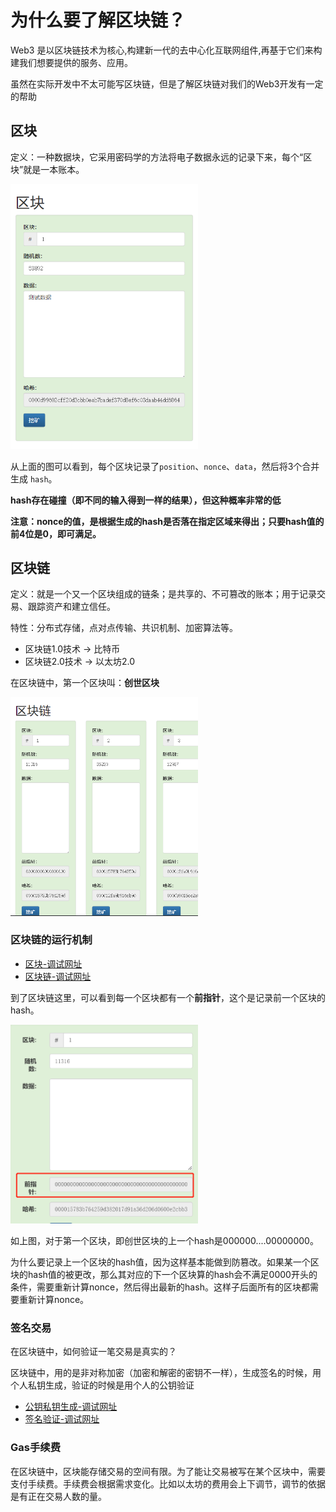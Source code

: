 # 为什么要了解区块链？

Web3 是以区块链技术为核心,构建新一代的去中心化互联网组件,再基于它们来构建我们想要提供的服务、应用。  

虽然在实际开发中不太可能写区块链，但是了解区块链对我们的Web3开发有一定的帮助

## 区块

定义：一种数据块，它采用密码学的方法将电子数据永远的记录下来，每个“区块”就是一本账本。

<img src="https://github.com/lll618xxx/web3-notes/blob/master/blockChain/img/block_demo.png?raw=true" style="width:300px" />

从上面的图可以看到，每个区块记录了<code>position</code>、<code>nonce</code>、<code>data</code>，然后将3个合并生成 <code>hash</code>。

**hash存在碰撞（即不同的输入得到一样的结果），但这种概率非常的低**

**注意：nonce的值，是根据生成的hash是否落在指定区域来得出；只要hash值的前4位是0，即可满足。**

## 区块链

定义：就是一个又一个区块组成的链条；是共享的、不可篡改的账本；用于记录交易、跟踪资产和建立信任。  

特性：分布式存储，点对点传输、共识机制、加密算法等。

- 区块链1.0技术 -> 比特币
- 区块链2.0技术 -> 以太坊2.0

在区块链中，第一个区块叫：**创世区块**

<img src="https://github.com/lll618xxx/web3-notes/blob/master/blockChain/img/block_chain_demo.png?raw=true" style="width:300px" />

### 区块链的运行机制

- [区块-调试网址](https://andersbrownworth.com/blockchain/block)
- [区块链-调试网址](https://andersbrownworth.com/blockchain)

到了区块链这里，可以看到每一个区块都有一个**前指针**，这个是记录前一个区块的hash。

<img src="https://github.com/lll618xxx/web3-notes/blob/master/blockChain/img/first_chain_demo.png?raw=true" style="width:300px" />

如上图，对于第一个区块，即创世区块的上一个hash是000000....00000000。  

为什么要记录上一个区块的hash值，因为这样基本能做到防篡改。如果某一个区块的hash值的被更改，那么其对应的下一个区块算的hash会不满足0000开头的条件，需要重新计算nonce，然后得出最新的hash。这样子后面所有的区块都需要重新计算nonce。

### 签名交易

在区块链中，如何验证一笔交易是真实的？  

区块链中，用的是非对称加密（加密和解密的密钥不一样），生成签名的时候，用个人私钥生成，验证的时候是用个人的公钥验证

- [公钥私钥生成-调试网址](https://andersbrownworth.com/blockchain/public-private-keys/keys)
- [签名验证-调试网址](https://andersbrownworth.com/blockchain/public-private-keys/signatures)

### Gas手续费

在区块链中，区块能存储交易的空间有限。为了能让交易被写在某个区块中，需要支付手续费。手续费会根据需求变化。比如以太坊的费用会上下调节，调节的依据是有正在交易人数的量。